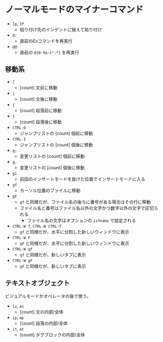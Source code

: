 # ノーマルモードのマイナーコマンド

- `]p`, `]P`
    - 貼り付け先のインデントに揃えて貼り付け
- `@:`
    - 直前のExコマンドを再実行
- `@@`
    - 直前の `@{0-9a-z":*}` を再実行


## 移動系

- `(`
    - [count] 文前に移動
- `)`
    - [count] 文後に移動
- `{`
    - [count] 段落前に移動
- `}`
    - [count] 段落後に移動
- `CTRL-O`
    - ジャンプリストの [count] 個前に移動
- `CTRL-I`
    - ジャンプリストの [count] 個後に移動
- `g;`
    - 変更リストの [count] 個前に移動
- `g,`
    - 変更リストの [count] 個後に移動
- `gi`
    - 前回のインサートモードを抜けた位置でインサートモードに入る
- `gf`
    - カーソル位置のファイルに移動
- `gF`
    - `gf` と同様だが、ファイル名の後ろに番号がある場合はその行に移動
    - ファイル名と番号はファイル名以外の文字かつ数字以外の文字で区切られる
        - ファイル名の文字はオプションの `isfname` で設定される
- `CTRL-W f`, `CTRL-W CTRL-f`
    - `gf` と同様だが、水平に分割した新しいウィンドウに表示
- `CTRL-W F`
    - `gF` と同様だが、水平に分割した新しいウィンドウに表示
- `CTRL-W gf`
    - `gf` と同様だが、新しいタブに表示
- `CTRL-W gF`
    - `gF` と同様だが、新しいタブに表示


## テキストオブジェクト

ビジュアルモードかオペレータの後で使う。

- `is`, `as`
    - [count] 文の内部/全体
- `ip`, `ap`
    - [count] 段落の内部/全体
- `it`, `at`
    - [count] タグブロックの内部/全体
